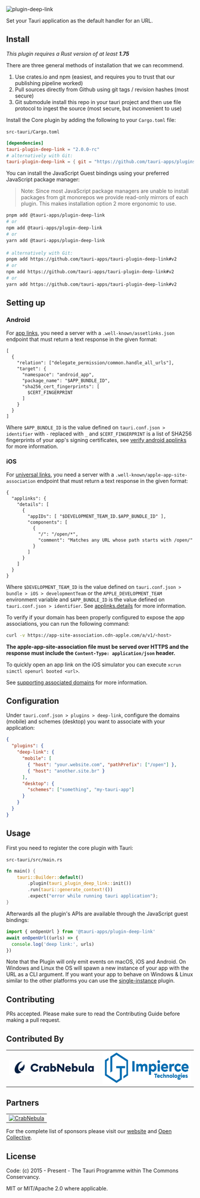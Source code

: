 ![plugin-deep-link](https://github.com/tauri-apps/plugins-workspace/raw/v2/plugins/deep-link/banner.png)

Set your Tauri application as the default handler for an URL.

## Install

_This plugin requires a Rust version of at least **1.75**_

There are three general methods of installation that we can recommend.

1. Use crates.io and npm (easiest, and requires you to trust that our publishing pipeline worked)
2. Pull sources directly from Github using git tags / revision hashes (most secure)
3. Git submodule install this repo in your tauri project and then use file protocol to ingest the source (most secure, but inconvenient to use)

Install the Core plugin by adding the following to your `Cargo.toml` file:

`src-tauri/Cargo.toml`

```toml
[dependencies]
tauri-plugin-deep-link = "2.0.0-rc"
# alternatively with Git:
tauri-plugin-deep-link = { git = "https://github.com/tauri-apps/plugins-workspace", branch = "v2" }
```

You can install the JavaScript Guest bindings using your preferred JavaScript package manager:

> Note: Since most JavaScript package managers are unable to install packages from git monorepos we provide read-only mirrors of each plugin. This makes installation option 2 more ergonomic to use.

```sh
pnpm add @tauri-apps/plugin-deep-link
# or
npm add @tauri-apps/plugin-deep-link
# or
yarn add @tauri-apps/plugin-deep-link

# alternatively with Git:
pnpm add https://github.com/tauri-apps/tauri-plugin-deep-link#v2
# or
npm add https://github.com/tauri-apps/tauri-plugin-deep-link#v2
# or
yarn add https://github.com/tauri-apps/tauri-plugin-deep-link#v2
```

## Setting up

### Android

For [app links](https://developer.android.com/training/app-links#android-app-links), you need a server with a `.well-known/assetlinks.json` endpoint that must return a text response in the given format:

```
[
  {
    "relation": ["delegate_permission/common.handle_all_urls"],
    "target": {
      "namespace": "android_app",
      "package_name": "$APP_BUNDLE_ID",
      "sha256_cert_fingerprints": [
        $CERT_FINGERPRINT
      ]
    }
  }
]
```

Where `$APP_BUNDLE_ID` is the value defined on `tauri.conf.json > identifier` with `-` replaced with `_` and `$CERT_FINGERPRINT` is a list of SHA256 fingerprints of your app's signing certificates, see [verify android applinks](https://developer.android.com/training/app-links/verify-android-applinks#web-assoc) for more information.

### iOS

For [universal links](https://developer.apple.com/documentation/xcode/allowing-apps-and-websites-to-link-to-your-content?language=objc), you need a server with a `.well-known/apple-app-site-association` endpoint that must return a text response in the given format:

```
{
  "applinks": {
    "details": [
      {
        "appIDs": [ "$DEVELOPMENT_TEAM_ID.$APP_BUNDLE_ID" ],
        "components": [
          {
            "/": "/open/*",
            "comment": "Matches any URL whose path starts with /open/"
          }
        ]
      }
    ]
  }
}
```

Where `$DEVELOPMENT_TEAM_ID` is the value defined on `tauri.conf.json > bundle > iOS > developmentTeam` or the `APPLE_DEVELOPMENT_TEAM` environment variable and `$APP_BUNDLE_ID` is the value defined on `tauri.conf.json > identifier`. See [applinks.details](https://developer.apple.com/documentation/bundleresources/applinks/details) for more information.

To verify if your domain has been properly configured to expose the app associations, you can run the following command:

```sh
curl -v https://app-site-association.cdn-apple.com/a/v1/<host>
```

**The apple-app-site-association file must be served over HTTPS and the response must include the `Content-Type: application/json` header.**

To quickly open an app link on the iOS simulator you can execute `xcrun simctl openurl booted <url>`.

See [supporting associated domains](https://developer.apple.com/documentation/xcode/supporting-associated-domains?language=objc) for more information.

## Configuration

Under `tauri.conf.json > plugins > deep-link`, configure the domains (mobile) and schemes (desktop) you want to associate with your application:

```json
{
  "plugins": {
    "deep-link": {
      "mobile": [
        { "host": "your.website.com", "pathPrefix": ["/open"] },
        { "host": "another.site.br" }
      ],
      "desktop": {
        "schemes": ["something", "my-tauri-app"]
      }
    }
  }
}
```

## Usage

First you need to register the core plugin with Tauri:

`src-tauri/src/main.rs`

```rust
fn main() {
    tauri::Builder::default()
        .plugin(tauri_plugin_deep_link::init())
        .run(tauri::generate_context!())
        .expect("error while running tauri application");
}
```

Afterwards all the plugin's APIs are available through the JavaScript guest bindings:

```javascript
import { onOpenUrl } from '@tauri-apps/plugin-deep-link'
await onOpenUrl((urls) => {
  console.log('deep link:', urls)
})
```

Note that the Plugin will only emit events on macOS, iOS and Android. On Windows and Linux the OS will spawn a new instance of your app with the URL as a CLI argument. If you want your app to behave on Windows & Linux similar to the other platforms you can use the [single-instance](../single-instance/) plugin.

## Contributing

PRs accepted. Please make sure to read the Contributing Guide before making a pull request.

## Contributed By

<table>
  <tbody>
    <tr>
      <td align="center" valign="middle">
        <a href="https://crabnebula.dev" target="_blank">
          <img src="contributors/crabnebula.svg" alt="CrabNebula" width="283">
        </a>
      </td>
      <td align="center" valign="middle">
        <a href="https://impierce.com" target="_blank">
            <img src="contributors/impierce.svg" alt="Impierce" width="283" height="90">
        </a>
      </td>
    </tr>
  </tbody>
</table>

## Partners

<table>
  <tbody>
    <tr>
      <td align="center" valign="middle">
        <a href="https://crabnebula.dev" target="_blank">
          <img src="https://github.com/tauri-apps/plugins-workspace/raw/v2/.github/sponsors/crabnebula.svg" alt="CrabNebula" width="283">
        </a>
      </td>
    </tr>
  </tbody>
</table>

For the complete list of sponsors please visit our [website](https://tauri.app#sponsors) and [Open Collective](https://opencollective.com/tauri).

## License

Code: (c) 2015 - Present - The Tauri Programme within The Commons Conservancy.

MIT or MIT/Apache 2.0 where applicable.
